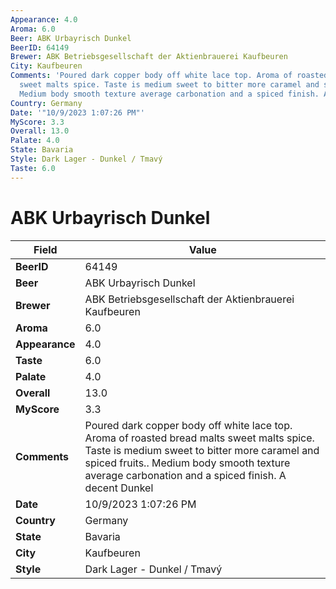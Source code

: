 ```yaml
---
Appearance: 4.0
Aroma: 6.0
Beer: ABK Urbayrisch Dunkel
BeerID: 64149
Brewer: ABK Betriebsgesellschaft der Aktienbrauerei Kaufbeuren
City: Kaufbeuren
Comments: 'Poured dark copper body off white lace top. Aroma of roasted bread malts
  sweet malts spice. Taste is medium sweet to bitter more caramel and spiced fruits..
  Medium body smooth texture average carbonation and a spiced finish. A decent Dunkel '
Country: Germany
Date: '"10/9/2023 1:07:26 PM"'
MyScore: 3.3
Overall: 13.0
Palate: 4.0
State: Bavaria
Style: Dark Lager - Dunkel / Tmavý
Taste: 6.0
---
```


# ABK Urbayrisch Dunkel

| Field         | Value |
|---------------|-------|
| **BeerID** | 64149 |
| **Beer** | ABK Urbayrisch Dunkel |
| **Brewer** | ABK Betriebsgesellschaft der Aktienbrauerei Kaufbeuren |
| **Aroma** | 6.0 |
| **Appearance** | 4.0 |
| **Taste** | 6.0 |
| **Palate** | 4.0 |
| **Overall** | 13.0 |
| **MyScore** | 3.3 |
| **Comments** | Poured dark copper body off white lace top. Aroma of roasted bread malts sweet malts spice. Taste is medium sweet to bitter more caramel and spiced fruits.. Medium body smooth texture average carbonation and a spiced finish. A decent Dunkel  |
| **Date** | 10/9/2023 1:07:26 PM |
| **Country** | Germany |
| **State** | Bavaria |
| **City** | Kaufbeuren |
| **Style** | Dark Lager - Dunkel / Tmavý |
